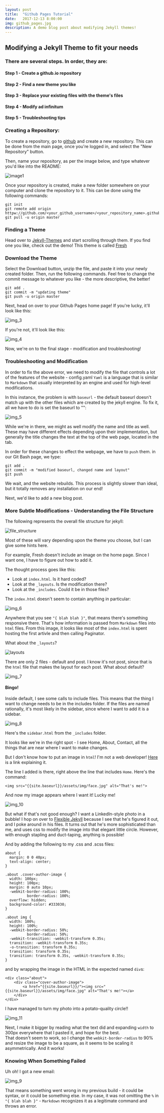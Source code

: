 ```yaml
---
layout: post
title:  "Github Pages Tutorial"
date:   2017-12-13 8:00:00
img: github_pages.jpg
description: A demo blog post about modifying Jekyll themes!
---
```


## Modifying a Jekyll Theme to fit your needs
### There are several steps. In order, they are:
#### Step 1 - Create a github.io repository
#### Step 2 - Find a new theme you like
#### Step 3 - Replace your existing files with the theme's files
#### Step 4 - Modify ad infinitum
#### Step 5 - Troubleshooting tips

### Creating a Repository:
To create a repository, go to [github](github.com) and create a new repository.  This can be done from the main page, once you're logged in, and 
select the "New Repository" button.  

Then, name your repository, as per the image below, and type whatever you'd like into the README:

![image1](/assets/img/git_setup_2.PNG)

Once your repository is created, make a new folder somewhere on your computer and clone the repository to it.
This can be done using the following commands:
```
git init
git remote add origin httpw://github.com/<your_github_username>/<your_repository_name>.github.io.git
git pull -u origin master
```
### Finding a Theme
Head over to [Jekyll-Themes](http://jekyllthemes.org/) and start scrolling through them. If you find one you like, check out the demo!
This theme is called [Fresh](http://jekyllthemes.org/themes/fresh/)

### Download the Theme
Select the Download button, unzip the file, and paste it into your newly created folder.
Then, run the following commands. Feel free to change the commit message to whatever you like - the more descriptive, the better!
```
git add .
git commit -m "updating theme"
git push -u origin master
```

Next, head on over to your Github Pages home page!
If you're lucky, it'll look like this:

![img_3](/assets/img/git_setup_3.PNG)

If you're not, it'll look like this:

![img_4](/assets/img/git_setup_4.PNG)

Now, we're on to the final stage - modification and troubleshooting!

### Troubleshooting and Modification

In order to fix the above error, we need to modify the file that controls a lot of the features of the website - config.yaml
`Yaml` is a language that is similar to `Markdown` that usually interpreted by an engine and used for high-level modifications.

In this instance, the problem is with `baseurl` - the default baseurl doesn't match up with the other files which are created
by the jekyll engine.  To fix it, all we have to do is set the baseurl to "":

![img_5](/assets/img/git_setup_5.PNG)

While we're in there, we might as well modify the name and title as well.  These may have different effects depending upon 
their implementation, but generally the title changes the text at the top of the web page, located in the tab.

In order for these changes to effect the webpage, we have to `push` them.  in our Git Bash page, we type:
```
git add .
git commit -m "modified baseurl, changed name and layout"
git push
```

We wait, and the website rebuilds.  This process is slightly slower than ideal, but it totally removes any installation on our end!

Next, we'd like to add a new blog post. 


### More Subtle Modifications - Understanding the File Structure

The following represents the overall file structure for jekyll:

![file_structure](/assets/img/git_setup_file_structure.PNG)


Most of these will vary depending upon the theme you choose, but I can give some hints here.

For example, Fresh doesn't include an image on the home page.  Since I want one, I have to figure out how to add it.

The thought process goes like this:
* Look at `index.html`. Is it hard coded?
* Look at the `_layouts`. Is the modification there?
* Look at the `_includes`.  Could it be in those files?

The `index.html` doesn't seem to contain anything in particular:

![img_6](/assets/img/git_setup_6.PNG)

Anywhere that you see `"{ blah blah }"`, that means there's something responsive there. That's how information is passed from `Markdown` files into `html` files.
From this image, it looks like most of the `index.html` is spent hosting the first artivle and then calling Paginator.

What about the `_layouts`? 

![layouts](/assets/img/git_setup_layouts.PNG)

There are only 2 files - default and post.  I know it's not post, since that is the `html` file that makes the layout for each post. What about default?

![img_7](/assets/img/git_setup_7.PNG)
#### Bingo!

Inside default, I see some calls to include files. This means that the thing I want to change needs to be in the includes folder.  If the files are named rationally,
it's most likely in the sidebar, since where I want to add it is a sidebar.

![img_8](/assets/img/git_setup_8.PNG)

Here's the `sidebar.html` from the `_includes` folder. 

It looks like we're in the right spot - I see Home, About, Contact, all the things that are near where I want to make changes.

But I don't know how to put an image in `html`! I'm not a web developer!
[Here](http://lmgtfy.com/?q=html+add+an+image) is a link explaining it.

The line I added is there, right above the line that includes `Home`.  Here's the command:

`<img src="{{site.baseurl}}/assets/img/face.jpg" alt="That's me!">`

And now my image appears where I want it! Lucky me!

![img_10](/assets/img/git_setup_10.PNG)

But what if that's not good enough? I want a LinkedIn-style photo in a bubble!
I hop on over to [Flexible Jekyll](https://github.com/artemsheludko/flexible-jekyll) because I see that he's figured it out, and I poke around in his files.
It turns out that he's more sophisticated than me, and uses css to modify the image into that elegant little circle.  However, with enough stapling and duct-taping, anything is possible!

And by adding the following to my .css and .scss files:
```
about {
  margin: 0 0 40px;
  text-align: center;
}

.about .cover-author-image {
  width: 100px;
  height: 100px;
  margin: 0 auto 10px;
  -webkit-border-radius: 100%;
          border-radius: 100%;
  overflow: hidden;
  background-color: #333030;
}

.about img {
  width: 100%;
  height: 100%;
  -webkit-border-radius: 50%;
          border-radius: 50%;
  -webkit-transition: -webkit-transform 0.35s;
  transition: -webkit-transform 0.35s;
  -o-transition: transform 0.35s;
  transition: transform 0.35s;
  transition: transform 0.35s, -webkit-transform 0.35s;
}
```
and by wrapping the image in the HTML in the expected named `div`s:
```
<div class="about">
	<div class="cover-author-image">
		<a href="{{site.baseurl}}/"><img src="{{site.baseurl}}/assets/img/face.jpg" alt="That's me!"></a>
	</div>
</div>
```

I have managed to turn my photo into a potato-quality circle!!

![img_11](/assets/img/git_setup_11.PNG)

Next, I make it bigger by reading what the text did and expanding `width` to 300px everywhere that I pasted it, and hope for the best.  
That doesn't seem to work, so I change the `webkit-border-radius` to 90% and resize the image to be a square, as it seems to be
scaling it asymmetrically. And it works!

### Knowing When Something Failed
Uh oh! I got a new email:

![img_9](/assets/img/git_setup_9.PNG)

That means something went wrong in my previous build - it could be syntax, or it could be something else.  In my case, it was not omitting the `%` in `"{ blah blah }"` - 
`Markdown` recognizes it as a legitimate command and throws an error.







